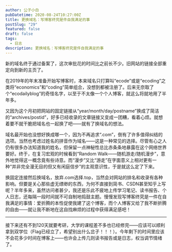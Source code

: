 ```yaml
---
author: 公子小白
pubDatetime: 2020-08-24T10:27:00Z
title: 更换域名：写博客终究是件自我满足的事
postSlug: "29"
featured: false
draft: false
tags:
  - 日志
description: 更换域名：写博客终究是件自我满足的事
---
```


新的域名终于通过备案了，这次审批花的时间比之前长不少。旧网站的链接全部重定向到新的主页了。

在2019年的年末准备开始写博客时，本来域名只打算叫“ecode”或是“ecoding”之类将“economics”和“coding”简单组合，没想到都被注册了。后来无奈取了个“ecodailyblog”的奇怪名字，以至于不太像一个个人博客，就这么将就地用了半年多。

又因为这个月初把网站的固定链接从“year/month/day/postname”换成了简洁的“archives/postid”，好多已经收录的文章链接又变成一团糟，看着心烦。就想着要不就干脆把域名也一起换了吧——就有了换域名的想法。

域名最开始也没想好换成哪一个，因为不再追求“.com”，倒有了许多值得纠结的选项。当然也考虑过姓名的拼音作为域名——这是一种常见的选择。尽管有心之人仍有很多办法知道我的姓名，但保留一点神秘性总比赤条条地暴露在这个网络世界要好。终于，在复习宏观的时候看到“Random Walk——随机游走/随机漫步”，意外地觉得这一概念竟有些诗意。而“漫步”又比“游走”在字面意义上相对更有一种“并非完全漫无目的但又有闲庭信步”的主观意识性，于是就这么定了下来。

换固定连接然后换域名，放弃.com选择.top，当然会对网站的排名和收录有各种影响。但要是关心那些虚无缥缈的东西，为何不直接到简书、CSDN甚至知乎上写呢？半年多来，虽然访问者甚少，我还是乐此不疲地上传学习笔记、读书报告、个人日志，还每隔一段时间就不可自制地捣鼓主题。慢慢发现写博客终究是一件在自我满足的事情：爱折腾的本性促使我建了这个博客，而个人博客又给了我不断折腾的自由——就让我不断地在这自找麻烦的过程中获得满足感吧！

---

接下来还有不到120天就要考研，大学的课程差不多也已经修完——应该可以顺利拿到双学位（Flag已经立了，希望别出什么岔子！！！）。今年剩下的时间里应该不会花多少时间在博客上——也许会上传几则读书报告或是日志，权当调节情绪了。
